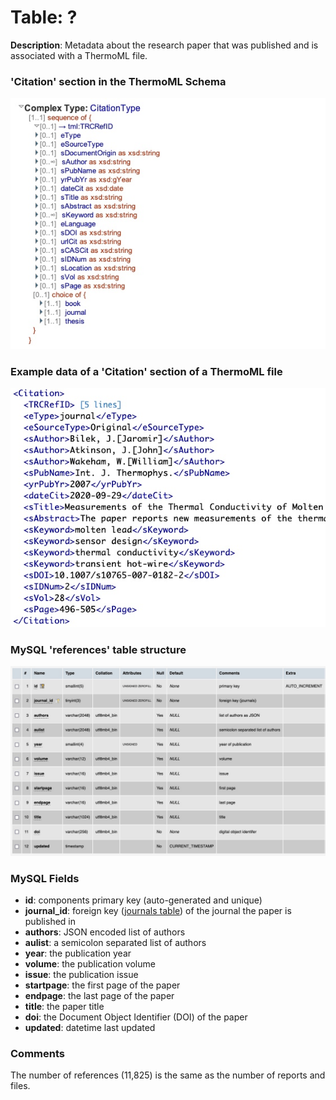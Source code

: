 # Table: ?

**Description**: Metadata about the research paper that was published and is associated with a ThermoML file.

### 'Citation' section in the ThermoML Schema
![ThermoML Schema](../images/thermoml/thermoml_schema_citation.jpg)

### Example data of a 'Citation' section of a ThermoML file
![ThermoML Example](../images/thermoml/thermoml_example_citation.jpg)

### MySQL 'references' table structure
![MySQL Structure](../images/mysql/mysql_references.jpg)

### MySQL Fields
* **id**: components primary key (auto-generated and unique)
* **journal_id**: foreign key ([journals table](table_journals.md)) of the journal the paper is published in
* **authors**: JSON encoded list of authors
* **aulist**: a semicolon separated list of authors
* **year**: the publication year
* **volume**: the publication volume
* **issue**:  the publication issue
* **startpage**: the first page of the paper
* **endpage**: the last page of the paper
* **title**: the paper title
* **doi**: the Document Object Identifier (DOI) of the paper
* **updated**: datetime last updated

### Comments
The number of references (11,825) is the same as the number of reports and files.